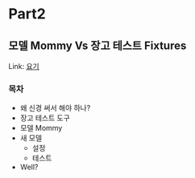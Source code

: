 # Part2
## 모델 Mommy Vs 장고 테스트 Fixtures

Link: [요기](https://realpython.com/testing-in-django-part-2-model-mommy-vs-django-testing-fixtures/)

### 목차

* 왜 신경 써서 해야 하나?
* 장고 테스트 도구
* 모델 Mommy
* 새 모델
    * 설정
    * 테스트
* Well?